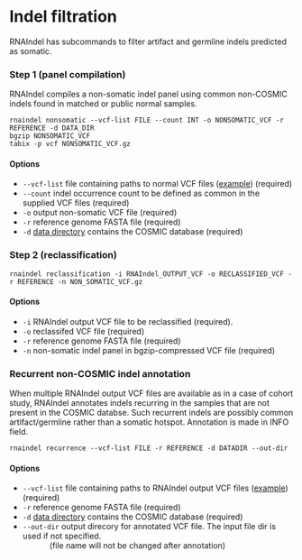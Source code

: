 # Indel filtration 

RNAIndel has subcommands to filter artifact and germline indels predicted as somatic.

### Step 1 (panel compilation)
RNAIndel compiles a non-somatic indel panel using common non-COSMIC indels found in matched or public normal samples.
```
rnaindel nonsomatic --vcf-list FILE --count INT -o NONSOMATIC_VCF -r REFERENCE -d DATA_DIR
bgzip NONSOMATIC_VCF
tabix -p vcf NONSOMATIC_VCF.gz
```
#### Options
* ```--vcf-list``` file containing paths to normal VCF files ([example](../../sample_data/inputs/normals.txt)) (required)
* ```--count``` indel occurrence count to be defined as common in the supplied VCF files (required)
* ```-o``` output non-somatic VCF file (required)
* ```-r``` reference genome FASTA file (required)
* ```-d``` [data directory](../../README.md/#setup) contains the COSMIC database (required)
 
### Step 2 (reclassification) 
```
rnaindel reclassification -i RNAIndel_OUTPUT_VCF -o RECLASSIFIED_VCF -r REFERENCE -n NON_SOMATIC_VCF.gz 
```
#### Options
* ```-i``` RNAIndel output VCF file to be reclassified (required).
* ```-o``` reclassifed VCF file (required)
* ```-r``` reference genome FASTA file (required)
* ```-n``` non-somatic indel panel in bgzip-compressed VCF file (required)

### Recurrent non-COSMIC indel annotation
When multiple RNAIndel output VCF files are available as in a case of cohort study, 
RNAIndel annotates indels recurring in the samples that are not present in the 
COSMIC databse. Such recurrent indels are possibly common artifact/germline rather 
than a somatic hotspot. Annotation is made in INFO field. 
```
rnaindel recurrence --vcf-list FILE -r REFERENCE -d DATADIR --out-dir
```
#### Options
* ```--vcf-list``` file containing paths to RNAIndel output VCF files ([example](../../sample_data/inputs/rnaindel_vcfs.txt)) (required)
* ```-r``` reference genome FASTA file (required)
* ```-d``` [data directory](../../README.md/#setup) contains the COSMIC database (required)
* ```--out-dir``` output direcory for annotated VCF file. The input file dir is used if not specified. <br>
&nbsp;   &nbsp;   &nbsp;   &nbsp;  &nbsp;  &nbsp; (file name will not be changed after annotation)
